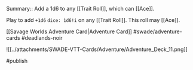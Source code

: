Summary:: Add a 1d6 to any [[Trait Roll]], which can [[Ace]].

Play to add `+1d6` `dice: 1d6!i` on any [[Trait Roll]]. This roll may [[Ace]].

[[Savage Worlds Adventure Card|Adventure Card]] #swade/adventure-cards #deadlands-noir 

![[../attachments/SWADE-VTT-Cards/Adventure/Adventure_Deck_11.png]]

#publish 
